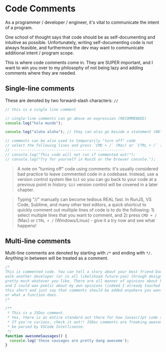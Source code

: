 # Code Comments

As a programmer / developer / engineer, it's vital to communicate the intent of a program.

One school of thought says that code should be as self-documenting and intuitive as possible.
Unfortunately, writing self-documenting code is not always feasible, and furthermore the dev
may want to communicate additional intent / program scope.

This is where code comments come in. They are SUPER important, and I want to win you over to
my philosophy of not being lazy and adding comments where they are needed.

## **Single-line comments**

These are denoted by two forward-slash characters: `//`

```javascript
// this is a single line comment

// single-line comments can go above an expression (RECOMMENDED)
console.log("hola mundo");

console.log("aloha aloha"); // they can also go beside a statement (NOT GENERALLY RECOMMENDED)

// comments can be also used to temporarily "turn off" code
// select the following lines and press `CMD + /` (Mac) or `CTRL + /` (Windows/Linux)
// ---------------------------------------------------
// console.log("This code will not run if commented out!");
// console.log("Try for yourself in RunJS or the browser console.");
```

> A note on "turning off" code using comments: it's usually considered bad practice to leave commented code
in a codebase. Instead, use a version control system like `Git` so you can go back to your code at a previous
point in history. `Git` version control will be covered in a later chapter.

> Typing "//" manually can become tedious REAL fast. In RunJS, VS Code, Sublime, and many other text editors,
a quick shortcut to quickly comment out multiple lines of code is to do the following: 1) select multiple lines that you want to comment, and 2) press `CMD + /` (Mac) or `CTRL + /` (Windows/Linux) - give it a try now and see what happens!

## **Multi-line comments**

Multi-line comments are denoted by starting with `/*` and ending with `*/`. Anything in between will
be treated as a comment.

```javascript
/*
This is commented code. You can tell a story about your best friend Dave, or probably more likely,
walk another developer (or in all likelihood future-you) through design decisions behind a feature,
pretty much whatever you like. There are all manner of opinions about how and where comments should be used,
and I could wax poetic about my own opinions (indeed I already touched on my philosphy above), but I'll keep
this short and just say that comments should be added anywhere you want to describe how an algorithm works
or what a function does.
/*

/**
 * This is a JSDoc comment.
 * Yes, there is an entire standard out there for how Javascript code should be documented.
 * If you're curious, check it out!! JSDoc comments are freaking awesome, and will automatically
 * be parsed by VSCode Intellisense.
 */
function awesomeSausages() {
  console.log('these sausages are pretty dang awesome');
}
```


